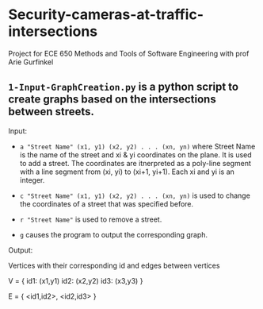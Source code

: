 # Security-cameras-at-traffic-intersections

Project for ECE 650 Methods and Tools of Software Engineering with prof Arie Gurfinkel


## `1-Input-GraphCreation.py` is a python script to create graphs based on the intersections between streets.

Input:

- `a "Street Name" (x1, y1) (x2, y2) . . . (xn, yn)` where Street Name is the name of the street and xi & yi coordinates on the plane. It is used to add a street. The coordinates are itnerpreted as a poly-line segment with a line segment from (xi, yi) to (xi+1, yi+1). Each xi and yi is an integer.

- `c "Street Name" (x1, y1) (x2, y2) . . . (xn, yn)` is used to change the coordinates of a street that was specified before. 

- `r "Street Name"` is used to remove a street.

- `g` causes the program to output the corresponding graph.

Output:

Vertices with their corresponding id and edges between vertices

V = {
id1: (x1,y1)
id2: (x2,y2)
id3: (x3,y3)
}

E = {
<id1,id2>,
<id2,id3>
}
